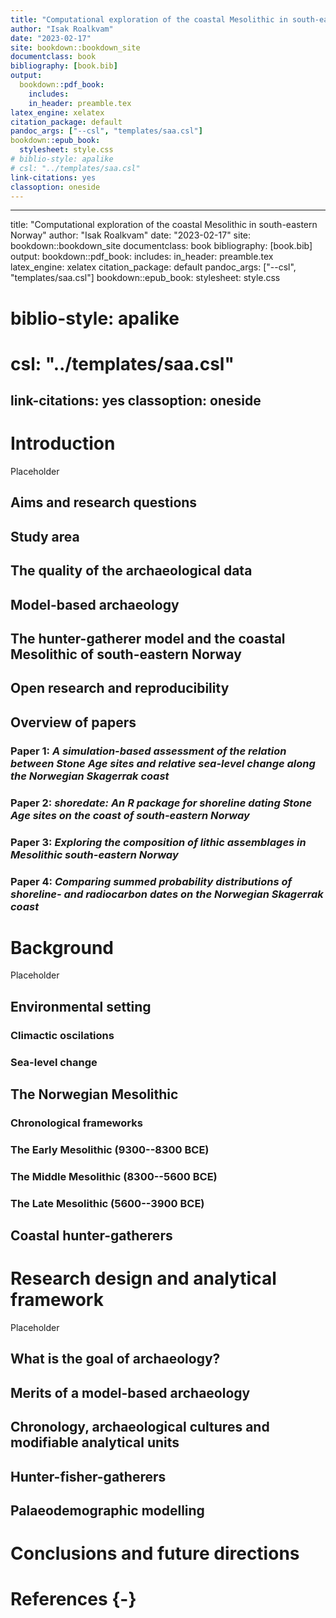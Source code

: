 ```yaml
--- 
title: "Computational exploration of the coastal Mesolithic in south-eastern Norway"
author: "Isak Roalkvam"
date: "2023-02-17"
site: bookdown::bookdown_site
documentclass: book
bibliography: [book.bib]
output:
  bookdown::pdf_book:
    includes:
    in_header: preamble.tex
latex_engine: xelatex
citation_package: default
pandoc_args: ["--csl", "templates/saa.csl"]
bookdown::epub_book:
  stylesheet: style.css
# biblio-style: apalike
# csl: "../templates/saa.csl"
link-citations: yes
classoption: oneside
---
```

--- 
title: "Computational exploration of the coastal Mesolithic in south-eastern Norway"
author: "Isak Roalkvam"
date: "2023-02-17"
site: bookdown::bookdown_site
documentclass: book
bibliography: [book.bib]
output:
  bookdown::pdf_book:
    includes:
    in_header: preamble.tex
latex_engine: xelatex
citation_package: default
pandoc_args: ["--csl", "templates/saa.csl"]
bookdown::epub_book:
  stylesheet: style.css
# biblio-style: apalike
# csl: "../templates/saa.csl"
link-citations: yes
classoption: oneside
---

<!--chapter:end:index.Rmd-->


# Introduction

Placeholder


## Aims and research questions
## Study area
## The quality of the archaeological data
## Model-based archaeology
## The hunter-gatherer model and the coastal Mesolithic of south-eastern Norway
## Open research and reproducibility
## Overview of papers
### Paper 1: *A simulation-based assessment of the relation between Stone Age sites and relative sea-level change along the Norwegian Skagerrak coast*
### Paper 2: *shoredate: An R package for shoreline dating Stone Age sites on the coast of south-eastern Norway*
### Paper 3: *Exploring the composition of lithic assemblages in Mesolithic south-eastern Norway*
### Paper 4: *Comparing summed probability distributions of shoreline- and radiocarbon dates on the Norwegian Skagerrak coast*

<!--chapter:end:01-introduction.Rmd-->


# Background

Placeholder


## Environmental setting
### Climactic oscilations
### Sea-level change
## The Norwegian Mesolithic
### Chronological frameworks
### The Early Mesolithic (9300--8300 BCE)
### The Middle Mesolithic (8300--5600 BCE)
### The Late Mesolithic (5600--3900 BCE)
## Coastal hunter-gatherers

<!--chapter:end:02-background.Rmd-->


# Research design and analytical framework

Placeholder


## What is the goal of archaeology?
## Merits of a model-based archaeology
## Chronology, archaeological cultures and modifiable analytical units
## Hunter-fisher-gatherers
## Palaeodemographic modelling

<!--chapter:end:03-analytical.Rmd-->

# Conclusions and future directions

<!--chapter:end:04-conclusion.Rmd-->

# References {-}

<!--chapter:end:06-references.Rmd-->

